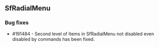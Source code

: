 ## SfRadialMenu

### Bug fixes

* \#191484 - Second level of Items in SfRadialMenu not disabled even disabled by commands has been fixed.